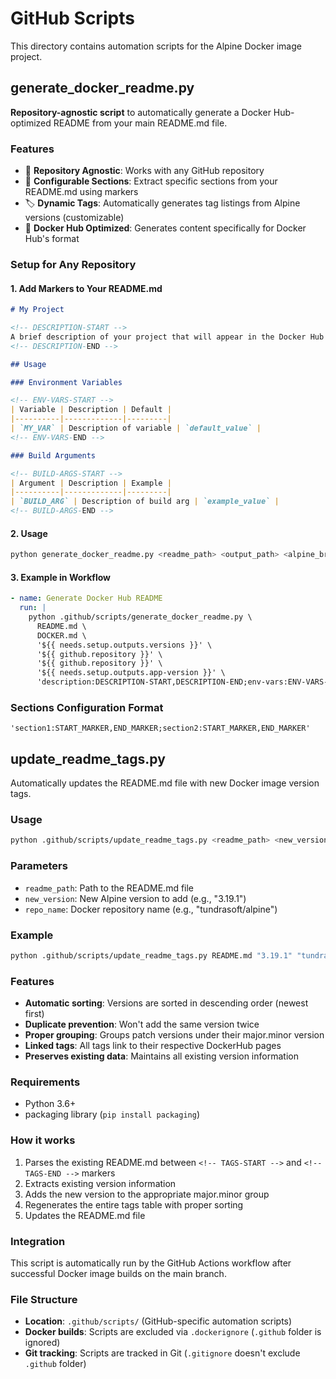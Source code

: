 # GitHub Scripts

This directory contains automation scripts for the Alpine Docker image project.

## generate_docker_readme.py

**Repository-agnostic script** to automatically generate a Docker Hub-optimized README from your main README.md file.

### Features

- 🔄 **Repository Agnostic**: Works with any GitHub repository
- 📝 **Configurable Sections**: Extract specific sections from your README.md using markers
- 🏷️ **Dynamic Tags**: Automatically generates tag listings from Alpine versions (customizable)
- 🎯 **Docker Hub Optimized**: Generates content specifically for Docker Hub's format

### Setup for Any Repository

#### 1. Add Markers to Your README.md

```markdown
# My Project

<!-- DESCRIPTION-START -->
A brief description of your project that will appear in the Docker Hub README.
<!-- DESCRIPTION-END -->

## Usage

### Environment Variables

<!-- ENV-VARS-START -->
| Variable | Description | Default |
|----------|-------------|---------|
| `MY_VAR` | Description of variable | `default_value` |
<!-- ENV-VARS-END -->

### Build Arguments

<!-- BUILD-ARGS-START -->
| Argument | Description | Example |
|----------|-------------|---------|
| `BUILD_ARG` | Description of build arg | `example_value` |
<!-- BUILD-ARGS-END -->
```

#### 2. Usage

```bash
python generate_docker_readme.py <readme_path> <output_path> <alpine_branches_json> <repo_name> <github_repo> <s6_version> [sections_config]
```

#### 3. Example in Workflow

```yaml
- name: Generate Docker Hub README
  run: |
    python .github/scripts/generate_docker_readme.py \
      README.md \
      DOCKER.md \
      '${{ needs.setup.outputs.versions }}' \
      '${{ github.repository }}' \
      '${{ github.repository }}' \
      '${{ needs.setup.outputs.app-version }}' \
      'description:DESCRIPTION-START,DESCRIPTION-END;env-vars:ENV-VARS-START,ENV-VARS-END'
```

### Sections Configuration Format

```
'section1:START_MARKER,END_MARKER;section2:START_MARKER,END_MARKER'
```

## update_readme_tags.py

Automatically updates the README.md file with new Docker image version tags.

### Usage

```bash
python .github/scripts/update_readme_tags.py <readme_path> <new_version> <repo_name>
```

### Parameters

- `readme_path`: Path to the README.md file
- `new_version`: New Alpine version to add (e.g., "3.19.1")
- `repo_name`: Docker repository name (e.g., "tundrasoft/alpine")

### Example

```bash
python .github/scripts/update_readme_tags.py README.md "3.19.1" "tundrasoft/alpine"
```

### Features

- **Automatic sorting**: Versions are sorted in descending order (newest first)
- **Duplicate prevention**: Won't add the same version twice
- **Proper grouping**: Groups patch versions under their major.minor version
- **Linked tags**: All tags link to their respective DockerHub pages
- **Preserves existing data**: Maintains all existing version information

### Requirements

- Python 3.6+
- packaging library (`pip install packaging`)

### How it works

1. Parses the existing README.md between `<!-- TAGS-START -->` and `<!-- TAGS-END -->` markers
2. Extracts existing version information
3. Adds the new version to the appropriate major.minor group
4. Regenerates the entire tags table with proper sorting
5. Updates the README.md file

### Integration

This script is automatically run by the GitHub Actions workflow after successful Docker image builds on the main branch.

### File Structure

- **Location**: `.github/scripts/` (GitHub-specific automation scripts)
- **Docker builds**: Scripts are excluded via `.dockerignore` (`.github` folder is ignored)
- **Git tracking**: Scripts are tracked in Git (`.gitignore` doesn't exclude `.github` folder)
